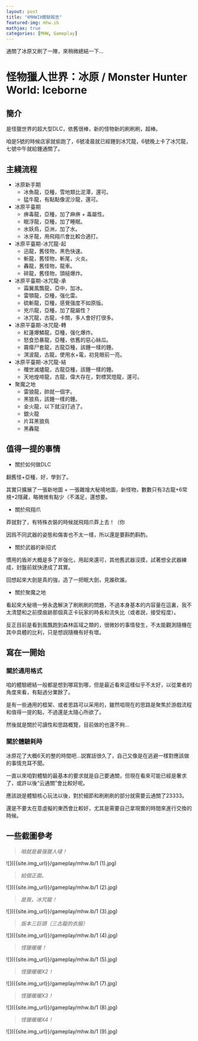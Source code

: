 ```yaml
---
layout: post
title: "《MHWI》體驗報告"
featured-img: mhw.ib
mathjax: true
categories: [MHW, Gameplay]
---
```


通關了冰原又刷了一陣，來稍微總結一下...

<!--more-->


# 怪物獵人世界：冰原 / Monster Hunter World: Iceborne


## 簡介

是怪獵世界的超大型DLC，依舊很棒，新的怪物新的刷刷刷，超棒。

咱是5號的時候店家就偷跑了，6號凌晨就已經錘到冰咒龍，6號晚上卡了冰咒龍，七號中午就給錘通關了。


## 主綫流程

+ 冰原新手期
  + 冰魚龍，亞種，雪地類比泥潭，還可。
  + 猛牛龍，有點點像泥沙龍，還可。
+ 冰原平臺期
  + 痹毒龍，亞種，加了麻痹 + 毒屬性。
  + 眠浮龍，亞種，加了睡眠。
  + 水妖鳥，亞洲，加了水。
  + 冰牙龍，用飛翔爪會比較合適打。
+ 冰原平臺期-冰咒龍-起
  + 迅龍，舊怪物，黑色快速。
  + 斬龍，舊怪物，斬尾，火炎。
  + 轟龍，舊怪物，龍車。
  + 碎龍，舊怪物，頭槌爆炸。
+ 冰原平臺期-冰咒龍-承
  + 霜翼風飄龍，亞中，加冰。
  + 雷顎龍，亞種，强化雷。
  + 硫斬龍，亞種，感覺强度不如原版。
  + 兇爪龍，亞種，加了龍屬性？
  + 冰咒龍，古龍，卡關，多人會好打很多。
+ 冰原平臺期-冰咒龍-轉
  + 紅蓮爆鱗龍，亞種，强化爆炸。
  + 怒食恐暴龍，亞種，依舊的惡心絲瓜。
  + 霧瘴尸套龍，古龍亞種，該錘一樣的錘。
  + 溟波龍，古龍，使用水+電，初見眼前一亮。
+ 冰原平臺期-冰咒龍-結
  + 殲世滅燼龍，古龍亞種，該錘一樣的錘。
  + 天地煌啼龍，古龍，偉大存在，對標冥燈龍，還可。
+ 聚魔之地
  + 雷狼龍，帥就一個字。
  + 黑狼鳥，該錘一樣的錘。
  + 金火龍，以下就沒打過了。
  + 銀火龍
  + 片耳黑狼鳥
  + 黑轟龍

## 值得一提的事情

+ 關於如何做DLC

翻舊怪+亞種，好，學到了。

其實只擴展了一張新地圖 + 一張雜燴大秘境地圖，新怪物，數數只有3古龍+6常規+2隱藏，略微微有點少（不滿足，還想要。

+ 關於飛翔爪

莽就對了，有特殊衣裝的時候就飛翔爪莽上去！（你

因爲不同武器的姿態和傷害也不太一樣，所以還是要斟酌斟酌。

+ 關於武器的新招式

慣用的盾斧大概是多了斧强化，用起來還可，其他舊武器沒摸，試著想全武器練成，封盤前就快達成了其實。

回想起來大劍是真的強，造了一把眠大劍，見誰砍誰。

+ 關於聚魔之地

看起來大秘境一勞永逸解決了刷刷刷的問題，不過本身基本的内容量在這裏，我不太清楚和之前摸痕跡那個真正卡玩家的時長和流失比（或者説，接受程度）。

反正目前是看到風飄跑到森林區域之類的，很微妙的事情發生，不太能觀測隨機在其中具體的比利，只是想説隨機有好有壞。

## 寫在一開始

### 關於通用格式

咱的體驗總結一般都是想到哪寫到哪，但是最近看來這樣似乎不太好，以從業者的角度來看，有點過分業餘了。

是有一些通用的框架、或者思路可以采用的，雖然咱現在的思路是聚焦於游戲流程和值得一提的點，不過還是太隨心所欲了。

然後就是關於可讀性和思路概覽，目前做的也還不夠...

### 關於體驗耗時

冰原花了大概6天的整的時間吧...説實話很久了，自己又像是在逃避一樣對應該做的事情充耳不聞。

一直以來咱對體驗的最基本的要求就是自己要通關，但現在看來可能已經是奢求了，或許以後“云通關”會比較好呢。

應該説是體驗核心玩法以後，對於細節和刷刷刷的部分就需要云通關了23333。

還是不要太在意虛擬的東西會比較好，尤其是需要自己拿現實的時間來進行交換的時候。


## 一些截圖參考


> *咱就是最强獵人噠！*

![]({{site.img_url}}/gameplay/mhw.ib/1 (1).jpg)

> *給個正面。*

![]({{site.img_url}}/gameplay/mhw.ib/1 (2).jpg)

> *是我，冰咒龍！*

![]({{site.img_url}}/gameplay/mhw.ib/1 (3).jpg)

> *版本三巨頭（三古龍的衣服）*

![]({{site.img_url}}/gameplay/mhw.ib/1 (4).jpg)

> *怪獵暖暖！*

![]({{site.img_url}}/gameplay/mhw.ib/1 (5).jpg)

> *怪獵暖暖X2！*

![]({{site.img_url}}/gameplay/mhw.ib/1 (7).jpg)

> *怪獵暖暖X3！*

![]({{site.img_url}}/gameplay/mhw.ib/1 (8).jpg)

> *怪獵暖暖X4！*

![]({{site.img_url}}/gameplay/mhw.ib/1 (9).jpg)


